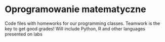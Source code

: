 # Oprogramowanie matematyczne
Code files with homeworks for our programming classes. Teamwork is the key to get good grades! Will include Python, R and other languages presented on labs
